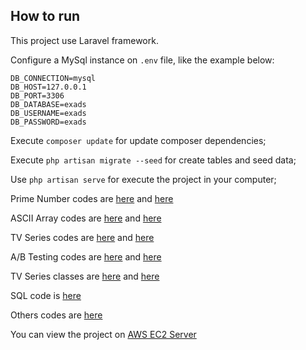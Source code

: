 ## How to run

This project use Laravel framework.

Configure a MySql instance on ```.env``` file, like the example below:

```
DB_CONNECTION=mysql
DB_HOST=127.0.0.1
DB_PORT=3306
DB_DATABASE=exads
DB_USERNAME=exads
DB_PASSWORD=exads
```

Execute ```composer update``` for update composer dependencies;

Execute ```php artisan migrate --seed``` for create tables and seed data;

Use ```php artisan serve``` for execute the project in your computer;

Prime Number codes are [here](https://github.com/DiovaneGabriel/exads/blob/main/app/Http/Controllers/PrimeNumbersController.php) and [here](https://github.com/DiovaneGabriel/exads/blob/main/resources/views/prime-numbers.blade.php)

ASCII Array codes are [here](https://github.com/DiovaneGabriel/exads/blob/main/app/Http/Controllers/ASCIIArrayController.php) and [here](https://github.com/DiovaneGabriel/exads/blob/main/resources/views/ascii-array.blade.php)

TV Series codes are [here](https://github.com/DiovaneGabriel/exads/blob/main/app/Http/Controllers/TVSeriesController.php) and [here](https://github.com/DiovaneGabriel/exads/blob/main/resources/views/tv-series.blade.php)

A/B Testing codes are [here](https://github.com/DiovaneGabriel/exads/blob/main/app/Http/Controllers/ABTestingController.php) and [here](https://github.com/DiovaneGabriel/exads/blob/main/resources/views/ab-testing.blade.php)

TV Series classes are [here](https://github.com/DiovaneGabriel/exads/blob/main/app/Models/TvSerie.php) and [here](https://github.com/DiovaneGabriel/exads/blob/main/app/Models/TvSerieInterval.php)

SQL code is [here](https://github.com/DiovaneGabriel/exads/blob/main/others/sql_scipts.sql)

Others codes are [here](https://github.com/DiovaneGabriel/exads/blob/main/app/Components/helpers.php)

You can view the project on [AWS EC2 Server](http://ec2-18-217-22-244.us-east-2.compute.amazonaws.com)